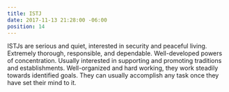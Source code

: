 ```yaml
---
title: ISTJ
date: 2017-11-13 21:28:00 -06:00
position: 14
---
```


ISTJs are serious and quiet, interested in security and peaceful living. Extremely thorough, responsible, and dependable. Well-developed powers of concentration. Usually interested in supporting and promoting traditions and establishments. Well-organized and hard working, they work steadily towards identified goals. They can usually accomplish any task once they have set their mind to it.